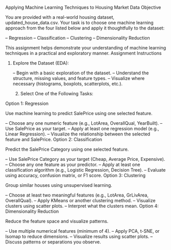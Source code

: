 Applying Machine Learning Techniques to Housing Market Data
Objective

You are provided with a real-world housing dataset, updated_house_data.csv. Your task is to choose one machine learning approach from the four listed below and apply it thoughtfully to the dataset:

– Regression
– Classification
– Clustering
– Dimensionality Reduction

This assignment helps demonstrate your understanding of machine learning techniques in a practical and exploratory manner.
 Assignment Instructions

1. Explore the Dataset (EDA):

    – Begin with a basic exploration of the dataset.
    – Understand the structure, missing values, and feature types.
    – Visualize where necessary (histograms, boxplots, scatterplots, etc.).

    2. Select One of the Following Tasks:

Option 1: Regression

Use machine learning to predict SalePrice using one selected feature.

– Choose any one numeric feature (e.g., LotArea, OverallQual, YearBuilt).
– Use SalePrice as your target.
– Apply at least one regression model (e.g., Linear Regression).
– Visualize the relationship between the selected feature and SalePrice.
Option 2: Classification

Predict the SalePrice Category using one selected feature.

– Use SalePrice Category as your target (Cheap, Average Price, Expensive).
– Choose any one feature as your predictor.
– Apply at least one classification algorithm (e.g., Logistic Regression, Decision Tree).
– Evaluate using accuracy, confusion matrix, or F1 score.
Option 3: Clustering

Group similar houses using unsupervised learning.

– Choose at least two meaningful features (e.g., LotArea, GrLivArea, OverallQual).
– Apply KMeans or another clustering method.
– Visualize clusters using scatter plots.
– Interpret what the clusters mean.
Option 4: Dimensionality Reduction

Reduce the feature space and visualize patterns.

– Use multiple numerical features (minimum of 4).
– Apply PCA, t-SNE, or Isomap to reduce dimensions.
– Visualize results using scatter plots.
– Discuss patterns or separations you observe.
